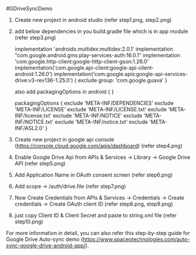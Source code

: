 #GDriveSyncDemo
1. Create new project in android studio  (refer step1.png, step2.png)
2. add below dependencies in you build.gradle file which is in app module  (refer step3.png)
		
	implementation 'androidx.multidex:multidex:2.0.1'
    implementation "com.google.android.gms:play-services-auth:16.0.1"
    implementation 'com.google.http-client:google-http-client-gson:1.26.0'
    implementation('com.google.api-client:google-api-client-android:1.26.0')
    implementation('com.google.apis:google-api-services-drive:v3-rev136-1.25.0') {
	    exclude group: 'com.google.guava'
	}

	also add packagingOptions in android { }

	packagingOptions {
        exclude 'META-INF/DEPENDENCIES'
        exclude 'META-INF/LICENSE'
        exclude 'META-INF/LICENSE.txt'
        exclude 'META-INF/license.txt'
        exclude 'META-INF/NOTICE'
        exclude 'META-INF/NOTICE.txt'
        exclude 'META-INF/notice.txt'
        exclude 'META-INF/ASL2.0'
    }

3. Create new project in google api console (https://console.cloud.google.com/apis/dashboard) (refer step4.png)
4. Enable Google Drive Api from APIs & Services -> Library -> Google Drive API (refer step5.png)
5. Add Application Name in OAuth consent screen (refer step6.png)
6. Add scope -> /auth/drive.file (refer step7.png)
7. Now Create Credentials from APIs & Services -> Credentials -> Create credentials -> Create OAuth client ID (refer step8.png, step9.png)
8. just copy Client ID & Client Secret and paste to string.xml file (refer step10.png)

For more information in detail, you can also refer this step-by-step guide for Google Drive Auto-sync demo (https://www.spaceotechnologies.com/auto-sync-google-drive-android-app/).
